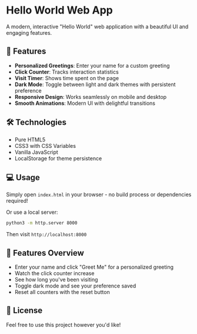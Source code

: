 # Hello World Web App

A modern, interactive "Hello World" web application with a beautiful UI and engaging features.

## 🚀 Features

- **Personalized Greetings**: Enter your name for a custom greeting
- **Click Counter**: Tracks interaction statistics
- **Visit Timer**: Shows time spent on the page 
- **Dark Mode**: Toggle between light and dark themes with persistent preference
- **Responsive Design**: Works seamlessly on mobile and desktop
- **Smooth Animations**: Modern UI with delightful transitions

## 🛠️ Technologies

- Pure HTML5
- CSS3 with CSS Variables
- Vanilla JavaScript
- LocalStorage for theme persistence

## 💻 Usage

Simply open `index.html` in your browser - no build process or dependencies required!

Or use a local server:
```bash
python3 -m http.server 8000
```

Then visit `http://localhost:8000`

## 📸 Features Overview

- Enter your name and click "Greet Me" for a personalized greeting
- Watch the click counter increase
- See how long you've been visiting
- Toggle dark mode and see your preference saved
- Reset all counters with the reset button

## 📝 License

Feel free to use this project however you'd like!

